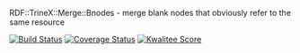 RDF::TrineX::Merge::Bnodes - merge blank nodes that obviously refer to the same resource

[![Build Status](https://travis-ci.org/nichtich/RDF-TrineX-Merge-Bnodes.png)](https://travis-ci.org/nichtich/RDF-TrineX-Merge-Bnodes)
[![Coverage Status](https://coveralls.io/repos/nichtich/RDF-TrineX-Merge-Bnodes/badge.png?branch=master)](https://coveralls.io/r/nichtich/RDF-TrineX-Merge-Bnodes?branch=master)
[![Kwalitee Score](http://cpants.cpanauthors.org/dist/RDF-TrineX-Merge-Bnodes.png)](http://cpants.cpanauthors.org/dist/RDF-TrineX-Merge-Bnodes)
